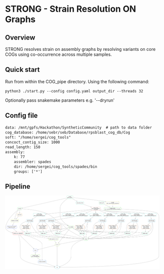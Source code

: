 # STRONG - Strain Resolution ON Graphs

## Overview

STRONG resolves strain on assembly graphs by resolving variants on core COGs using co-occurrence across multiple samples.

## Quick start

Run from within the COG_pipe directory. Using the following command:

```
python3 ./start.py --config config.yaml output_dir --threads 32
```

Optionally pass snakemake parameters e.g. '--dryrun'

## Config file

```
data: /mnt/gpfs/Hackathon/SyntheticCommunity  # path to data folder
cog_database: /home/sebr/seb/Database/rpsblast_cog_db/Cog
soft: "/home/sergei/cog_tools"
concoct_contig_size: 1000
read_length: 150
assembly: 
    k: 77
    assembler: spades
    dir: /home/sergei/cog_tools/spades/bin
    groups: ['*']
```

## Pipeline

![alt tag](./Figures/Dag1.png)